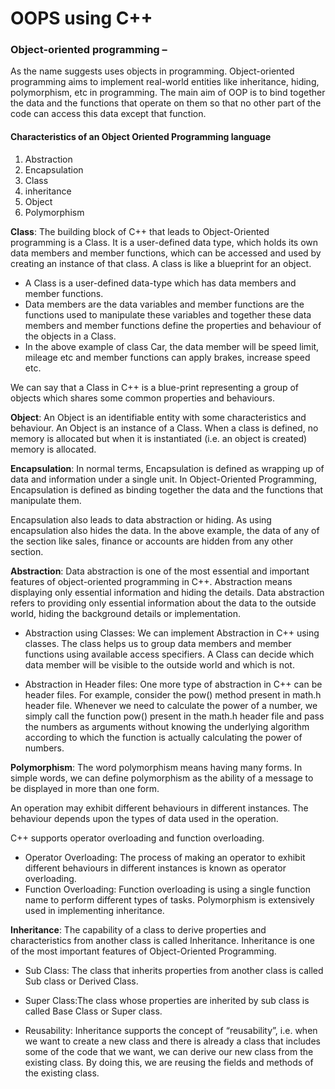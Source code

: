 # OOPS using C++


### Object-oriented programming –
 As the name suggests uses objects in programming. Object-oriented programming aims to implement real-world entities like inheritance, hiding, polymorphism, etc in programming. The main aim of OOP is to bind together the data and the functions that operate on them so that no other part of the code can access this data except that function.

 #### Characteristics of an Object Oriented Programming language
 1. Abstraction
 2. Encapsulation
 3. Class
 4. inheritance
 5. Object
 6. Polymorphism

 **Class**: The building block of C++ that leads to Object-Oriented programming is a Class. It is a user-defined data type, which holds its own data members and member functions, which can be accessed and used by creating an instance of that class. A class is like a blueprint for an object.

* A Class is a user-defined data-type which has data members and member functions.
* Data members are the data variables and member functions are the functions used to manipulate these variables and together these data members and member functions define the properties and behaviour of the objects in a Class.
* In the above example of class Car, the data member will be speed limit, mileage etc and member functions can apply brakes, increase speed etc.

We can say that a Class in C++ is a blue-print representing a group of objects which shares some common properties and behaviours.

**Object**: An Object is an identifiable entity with some characteristics and behaviour. An Object is an instance of a Class. When a class is defined, no memory is allocated but when it is instantiated (i.e. an object is created) memory is allocated.

**Encapsulation**: In normal terms, Encapsulation is defined as wrapping up of data and information under a single unit. In Object-Oriented Programming, Encapsulation is defined as binding together the data and the functions that manipulate them.

Encapsulation also leads to data abstraction or hiding. As using encapsulation also hides the data. In the above example, the data of any of the section like sales, finance or accounts are hidden from any other section.

**Abstraction**: Data abstraction is one of the most essential and important features of object-oriented programming in C++. Abstraction means displaying only essential information and hiding the details. Data abstraction refers to providing only essential information about the data to the outside world, hiding the background details or implementation.

* Abstraction using Classes: We can implement Abstraction in C++ using classes. The class helps us to group data members and member functions using available access specifiers. A Class can decide which data member will be visible to the outside world and which is not.

* Abstraction in Header files: One more type of abstraction in C++ can be header files. For example, consider the pow() method present in math.h header file. Whenever we need to calculate the power of a number, we simply call the function pow() present in the math.h header file and pass the numbers as arguments without knowing the underlying algorithm according to which the function is actually calculating the power of numbers.

**Polymorphism**: The word polymorphism means having many forms. In simple words, we can define polymorphism as the ability of a message to be displayed in more than one form.

An operation may exhibit different behaviours in different instances. The behaviour depends upon the types of data used in the operation.

C++ supports operator overloading and function overloading.

* Operator Overloading: The process of making an operator to exhibit different behaviours in different instances is known as operator overloading.
* Function Overloading: Function overloading is using a single function name to perform different types of tasks.
Polymorphism is extensively used in implementing inheritance.

**Inheritance**: The capability of a class to derive properties and characteristics from another class is called Inheritance. Inheritance is one of the most important features of Object-Oriented Programming.

* Sub Class: The class that inherits properties from another class is called Sub class or Derived Class.

* Super Class:The class whose properties are inherited by sub class is called Base Class or Super class.

* Reusability: Inheritance supports the concept of “reusability”, i.e. when we want to create a new class and there is already a class that includes some of the code that we want, we can derive our new class from the existing class. By doing this, we are reusing the fields and methods of the existing class.


